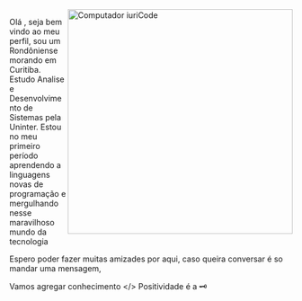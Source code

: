 <img src="https://raw.githubusercontent.com/MicaelliMedeiros/micaellimedeiros/master/image/computer-illustration.png" min-width="400px" max-width="400px" width="400px" align="right" alt="Computador iuriCode">

<p align="left"> 
  Olá , seja bem vindo ao meu perfil, sou um Rondôniense morando em Curitiba. Estudo Analise e Desenvolvimento de Sistemas pela Uninter. Estou no meu primeiro período  aprendendo  a linguagens novas de programação e mergulhando nesse maravilhoso mundo da tecnologia
  
  Espero poder fazer muitas amizades por aqui, caso queira conversar é so mandar uma mensagem, 
  
  Vamos agregar conhecimento              </>                    Positividade é a 🗝️
